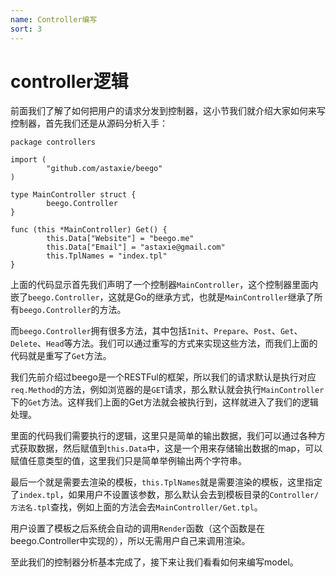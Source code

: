 ```yaml
---
name: Controller编写
sort: 3
---
```


# controller逻辑

前面我们了解了如何把用户的请求分发到控制器，这小节我们就介绍大家如何来写控制器，首先我们还是从源码分析入手：

```
package controllers

import (
        "github.com/astaxie/beego"
)

type MainController struct {
        beego.Controller
}

func (this *MainController) Get() {
        this.Data["Website"] = "beego.me"
        this.Data["Email"] = "astaxie@gmail.com"
        this.TplNames = "index.tpl"
}
```

上面的代码显示首先我们声明了一个控制器`MainController`，这个控制器里面内嵌了`beego.Controller`，这就是Go的继承方式，也就是`MainController`继承了所有`beego.Controller`的方法。

而`beego.Controller`拥有很多方法，其中包括`Init`、`Prepare`、`Post`、`Get`、`Delete`、`Head`等方法。我们可以通过重写的方式来实现这些方法，而我们上面的代码就是重写了`Get`方法。

我们先前介绍过beego是一个RESTFul的框架，所以我们的请求默认是执行对应`req.Method`的方法，例如浏览器的是`GET`请求，那么默认就会执行`MainController`下的`Get`方法。这样我们上面的Get方法就会被执行到，这样就进入了我们的逻辑处理。

里面的代码我们需要执行的逻辑，这里只是简单的输出数据，我们可以通过各种方式获取数据，然后赋值到`this.Data`中，这是一个用来存储输出数据的map，可以赋值任意类型的值，这里我们只是简单举例输出两个字符串。

最后一个就是需要去渲染的模板，`this.TplNames`就是需要渲染的模板，这里指定了`index.tpl`，如果用户不设置该参数，那么默认会去到模板目录的`Controller/方法名.tpl`查找，例如上面的方法会去`MainController/Get.tpl`。

用户设置了模板之后系统会自动的调用`Render`函数（这个函数是在beego.Controller中实现的），所以无需用户自己来调用渲染。

至此我们的控制器分析基本完成了，接下来让我们看看如何来编写model。
